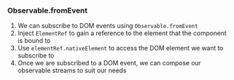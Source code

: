 ### Observable.fromEvent
1. We can subscribe to DOM events using `Observable.fromEvent`
2. Inject `ElementRef` to gain a reference to the element that the component is bound to
3. Use `elementRef.nativeElement` to access the DOM element we want to subscribe to
4. Once we are subscribed to a DOM event, we can compose our observable streams to suit our needs
